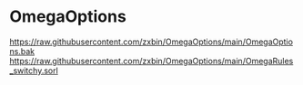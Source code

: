 # OmegaOptions
https://raw.githubusercontent.com/zxbin/OmegaOptions/main/OmegaOptions.bak
https://raw.githubusercontent.com/zxbin/OmegaOptions/main/OmegaRules_switchy.sorl

